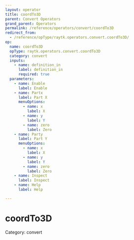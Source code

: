 ```yaml
---
layout: operator
title: coordTo3D
parent: Convert Operators
grand_parent: Operators
permalink: /reference/operators/convert/coordTo3D
redirect_from:
  - /reference/opType/raytk.operators.convert.coordTo3D/
op:
  name: coordTo3D
  opType: raytk.operators.convert.coordTo3D
  category: convert
  inputs:
    - name: definition_in
      label: definition_in
      required: true
  parameters:
    - name: Enable
      label: Enable
    - name: Partx
      label: Part X
      menuOptions:
        - name: x
          label: X
        - name: y
          label: Y
        - name: zero
          label: Zero
    - name: Party
      label: Part Y
      menuOptions:
        - name: x
          label: X
        - name: y
          label: Y
        - name: zero
          label: Zero
    - name: Inspect
      label: Inspect
    - name: Help
      label: Help

---
```


# coordTo3D

Category: convert

